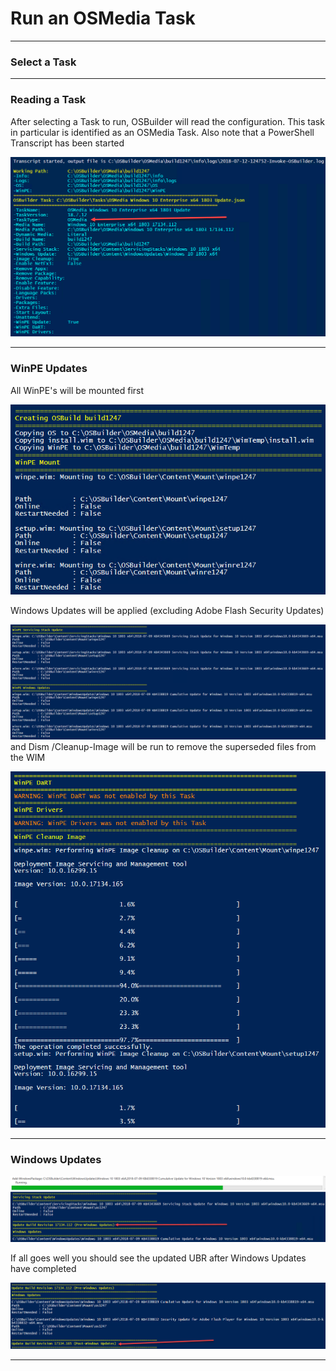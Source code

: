 # Run an OSMedia Task

---

### Select a Task

---

### Reading a Task

After selecting a Task to run, OSBuilder will read the configuration.  This task in particular is identified as an OSMedia Task.  Also note that a PowerShell Transcript has been started

![](/assets/2018-07-12_13-13-24.png)

---

### WinPE Updates

All WinPE's will be mounted first

![](/assets/2018-07-12_13-23-18.png)

Windows Updates will be applied \(excluding Adobe Flash Security Updates\)

![](/assets/2018-07-12_13-24-34.png)and Dism /Cleanup-Image will be run to remove the superseded files from the WIM

![](/assets/2018-07-12_13-25-45.png)









---

### Windows Updates



![](/assets/2018-07-12_13-17-15.png)

If all goes well you should see the updated UBR after Windows Updates have completed

![](/assets/2018-07-12_13-20-29.png)



---



